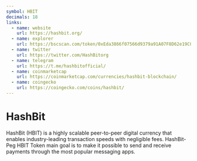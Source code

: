 ```yaml
---
symbol: HBIT
decimals: 18
links:
  - name: website
    url: https://hashbit.org/
  - name: explorer
    url: https://bscscan.com/token/0xEda3866f07566d9379a91A07F8D62e19C03183e0
  - name: twitter
    url: https://twitter.com/HashBitorg
  - name: telegram
    url: https://t.me/hashbitofficial/
  - name: coinmarketcap
    url: https://coinmarketcap.com/currencies/hashbit-blockchain/
  - name: coingecko
    url: https://coingecko.com/coins/hashbit/
---
```


# HashBit

HashBit (HBIT) is a highly scalable peer-to-peer digital currency that enables industry-leading transaction speeds with negligible fees. HashBit-Peg HBIT Token main goal is to make it possible to send and receive payments through the most popular messaging apps.
